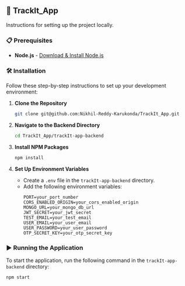 ## 🚀 TrackIt_App

Instructions for setting up the project locally.

### 📋 Prerequisites

- **Node.js** - [Download & Install Node.js](https://nodejs.org/en/download/)

### 🛠 Installation

Follow these step-by-step instructions to set up your development environment:

1. **Clone the Repository**
    ```bash
    git clone git@github.com:Nikhil-Reddy-Karukonda/TrackIt_App.git
    ```

2. **Navigate to the Backend Directory**
    ```bash
    cd TrackIt_App/trackIt-app-backend
    ```

3. **Install NPM Packages**
    ```bash
    npm install
    ```

4. **Set Up Environment Variables**
    - Create a `.env` file in the `trackIt-app-backend` directory.
    - Add the following environment variables:
        ```plaintext
        PORT=your_port_number
        CORS_ENABLED_ORIGIN=your_cors_enabled_origin
        MONGO_URL=your_mongo_db_url
        JWT_SECRET=your_jwt_secret
        TEST_EMAIL=your_test_email
        USER_EMAIL=your_user_email
        USER_PASSWORD=your_user_password
        OTP_SECRET_KEY=your_otp_secret_key
        ```

### ▶️ Running the Application

To start the application, run the following command in the `trackIt-app-backend` directory:

```bash
npm start
